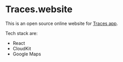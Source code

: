 # Traces.website

This is an open source online website for [Traces app](http://www.tsingtsai.com/traces/ios/).

Tech stack are:

* React
* CloudKit
* Google Maps
